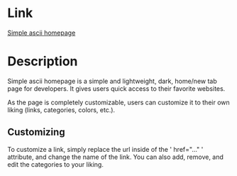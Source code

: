 # Link

[Simple ascii homepage](https://simple-ascii-homepage.vercel.app/)


# Description

Simple ascii homepage is a simple and lightweight, dark, home/new tab page for developers. It gives users quick access to their favorite websites.

As the page is completely customizable, users can customize it to their own liking (links, categories, colors, etc.).


## Customizing

To customize a link, simply replace the url inside of the ' href="..." ' attribute, and change the name of the link.
You can also add, remove, and edit the categories to your liking.
